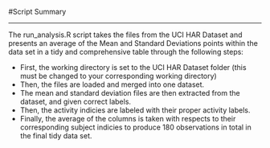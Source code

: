 #Script Summary

***

The run_analysis.R script takes the files from the UCI HAR Dataset and presents an average of the Mean and Standard Deviations
points within the data set in a tidy and comprehensive table through the following steps:

* First, the working directory is set to the UCI HAR Dataset folder (this must be changed to your corresponding working directory)
* Then, the files are loaded and merged into one dataset.
* The mean and standard deviation files are then extracted from the dataset, and given correct labels.
* Then, the activity indicies are labeled with their proper activity labels.
* Finally, the average of the columns is taken with respects to their corresponding subject indicies to produce 180 observations in total in the final tidy data set.